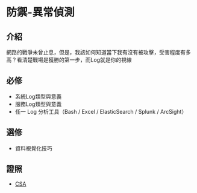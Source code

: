 # 防禦-異常偵測

## 介紹

網路的戰爭未曾止息，但是，我該如何知道當下我有沒有被攻擊，受害程度有多高？看清楚戰場是獲勝的第一步，而Log就是你的視線
  
## 必修

* 系統Log類型與意義
* 服務Log類型與意義
* 任一 Log 分析工具（Bash / Excel / ElasticSearch / Splunk / ArcSight）

## 選修

* 資料視覺化技巧

## 證照

* [ CSA](http://www.eccouncil.org/about-ec-council-certified-security-analyst)
